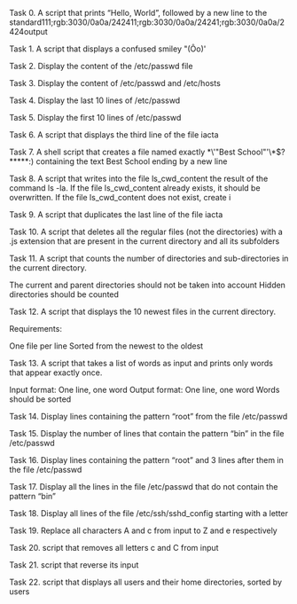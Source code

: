 Task 0. A script that prints “Hello, World”, followed by a new line to the standard111;rgb:3030/0a0a/242411;rgb:3030/0a0a/24241;rgb:3030/0a0a/2424output

Task 1. A script that displays a confused smiley "(Ôo)'

Task 2. Display the content of the /etc/passwd file

Task 3. Display the content of /etc/passwd and /etc/hosts

Task 4. Display the last 10 lines of /etc/passwd

Task 5. Display the first 10 lines of /etc/passwd

Task 6. A script that displays the third line of the file iacta

Task 7. A shell script that creates a file named exactly \*\\'"Best School"\'\\*$\?\*\*\*\*\*:) containing the text Best School ending by a new line

Task 8. A script that writes into the file ls_cwd_content the result of the command ls -la. If the file ls_cwd_content already exists, it should be overwritten. If the file ls_cwd_content does not exist, create i

Task 9. A script that duplicates the last line of the file iacta

Task 10. A script that deletes all the regular files (not the directories) with a .js extension that are present in the current directory and all its subfolders

Task 11. A script that counts the number of directories and sub-directories in the current directory.

The current and parent directories should not be taken into account
Hidden directories should be counted

Task 12. A  script that displays the 10 newest files in the current directory.

Requirements:

One file per line
Sorted from the newest to the oldest

Task 13. A script that takes a list of words as input and prints only words that appear exactly once.

Input format: One line, one word
Output format: One line, one word
Words should be sorted

Task 14. Display lines containing the pattern “root” from the file /etc/passwd

Task 15. Display the number of lines that contain the pattern “bin” in the file /etc/passwd

Task 16. Display lines containing the pattern “root” and 3 lines after them in the file /etc/passwd

Task 17. Display all the lines in the file /etc/passwd that do not contain the pattern “bin”

Task 18. Display all lines of the file /etc/ssh/sshd_config starting with a letter

Task 19. Replace all characters A and c from input to Z and e respectively

Task 20. script that removes all letters c and C from input

Task 21. script that reverse its input

Task 22. script that displays all users and their home directories, sorted by users